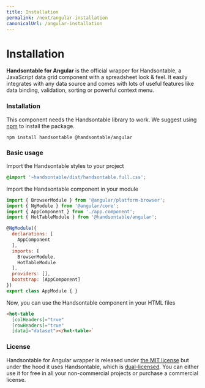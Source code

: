 ```yaml
---
title: Installation
permalink: /next/angular-installation
canonicalUrl: /angular-installation
---
```


# Installation

**Handsontable for Angular** is the official wrapper for Handsontable, a JavaScript data grid component with a spreadsheet look & feel. It easily integrates with any data source and comes with lots of useful features like data binding, validation, sorting or powerful context menu.

### Installation

This component needs the Handsontable library to work. We suggest using [npm](https://www.npmjs.com/package/@handsontable/angular) to install the package.

```
npm install handsontable @handsontable/angular
```

### Basic usage

Import the Handsontable styles to your project

```scss
@import '~handsontable/dist/handsontable.full.css';
```

Import the Handsontable component in your module

```js
import { BrowserModule } from '@angular/platform-browser';
import { NgModule } from '@angular/core';
import { AppComponent } from './app.component';
import { HotTableModule } from '@handsontable/angular';

@NgModule({
  declarations: [
    AppComponent
  ],
  imports: [
    BrowserModule,
    HotTableModule
  ],
  providers: [],
  bootstrap: [AppComponent]
})
export class AppModule { }
```

Now, you can use the Handsontable component in your HTML files

```html
<hot-table
  [colHeaders]="true"
  [rowHeaders]="true"
  [data]="dataset"></hot-table>`
```

### License

Handsontable for Angular wrapper is released under [the MIT license](https://github.com/handsontable/angular-handsontable/blob/master/LICENSE) but under the hood it uses Handsontable, which is [dual-licensed](licensing.md). You can either use it for free in all your non-commercial projects or purchase a commercial license.
